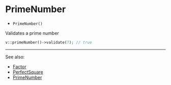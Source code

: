 # PrimeNumber

- `PrimeNumber()`

Validates a prime number

```php
v::primeNumber()->validate(7); // true
```

***
See also:

  * [Factor](Factor.md)
  * [PerfectSquare](PerfectSquare.md)
  * [PrimeNumber](PrimeNumber.md)
